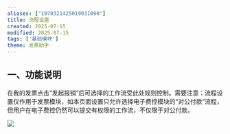 ```yaml
---
aliases: ["1970321425019031090"]
title: 流程设置
created: 2025-07-15
modified: 2025-07-15
tags: ['基础模块']
theme: 发票助手
---
```


## 一、功能说明

在我的发票点击“发起报销”后可选择的工作流受此处规则控制。需要注意：流程设置仅作用于发票模块，如本页面设置只允许选择电子费控模块的“对公付款”流程，但用户在电子费控仍然可以提交有权限的工作流，不仅限于对公付款。

![](0c0d79ff805a996483a9436154192a89.jpg)